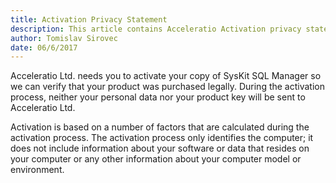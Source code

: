 ```yaml
---
title: Activation Privacy Statement
description: This article contains Acceleratio Activation privacy statement.
author: Tomislav Sirovec
date: 06/6/2017
---
```


Acceleratio Ltd. needs you to activate your copy of SysKit SQL Manager so we can verify that your product was purchased legally. During the activation process, neither your personal data nor your product key will be sent to Acceleratio Ltd.

Activation is based on a number of factors that are calculated during the activation process. The activation process only identifies the computer; it does not include information about your software or data that resides on your computer or any other information about your computer model or environment.



